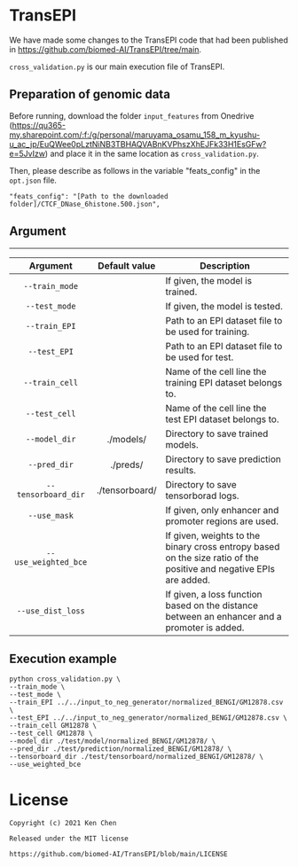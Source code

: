 # TransEPI

We have made some changes to the TransEPI code that had been published in https://github.com/biomed-AI/TransEPI/tree/main.

`cross_validation.py` is our main execution file of TransEPI.


<!-- ## Requirements
We have tested the work in the following environments.

| Library | Version |
| :---: | :---: |
|```python```|3.8.18|
|```pytorch```|2.2.0|
|```cudatoolkit```|11.8.0|
|```pandas```|2.0.3|
|```tqdm```||
|```matplotlib```|3.2.2|
|```tensorboard```|2.16.2| -->



## Preparation of genomic data

Before running,
download the folder ```input_features``` from Onedrive (https://qu365-my.sharepoint.com/:f:/g/personal/maruyama_osamu_158_m_kyushu-u_ac_jp/EuQWee0pLztNiNB3TBHAQVABnKVPhszXhEJFk33H1EsGFw?e=5JvIzw) and place it in the same location as `cross_validation.py`.

Then, please describe as follows in the variable "feats_config" in the `opt.json` file.

```
"feats_config": "[Path to the downloaded folder]/CTCF_DNase_6histone.500.json",
```




## Argument
---

| Argument | Default value | Description |
| :---: | :---: | ---- |
| ```--train_mode``` ||If given, the model is trained.|
| ```--test_mode``` ||If given, the model is tested.|
| ```--train_EPI``` ||Path to an EPI dataset file to be used for training.|
| ```--test_EPI``` ||Path to an EPI dataset file to be used for test.|
| ```--train_cell``` ||Name of the cell line the training EPI dataset belongs to.|
| ```--test_cell``` ||Name of the cell line the test EPI dataset belongs to.|
| ```--model_dir``` |./models/|Directory to save trained models.|
| ```--pred_dir``` |./preds/|Directory to save prediction results.|
| ```--tensorboard_dir``` |./tensorboard/|Directory to save tensorborad logs.|
| ```--use_mask``` ||If given, only enhancer and promoter regions are used.|
| ```--use_weighted_bce``` ||If given, weights to the binary cross entropy based on the size ratio of the positive and negative EPIs are added.|
| ```--use_dist_loss``` ||If given, a loss function based on the distance between an enhancer and a promoter is added.|



## Execution example

```
python cross_validation.py \
--train_mode \
--test_mode \
--train_EPI ../../input_to_neg_generator/normalized_BENGI/GM12878.csv \
--test_EPI ../../input_to_neg_generator/normalized_BENGI/GM12878.csv \
--train_cell GM12878 \
--test_cell GM12878 \
--model_dir ./test/model/normalized_BENGI/GM12878/ \
--pred_dir ./test/prediction/normalized_BENGI/GM12878/ \
--tensorboard_dir ./test/tensorboard/normalized_BENGI/GM12878/ \
--use_weighted_bce 
```


# License

 ```
Copyright (c) 2021 Ken Chen 

Released under the MIT license 

https://github.com/biomed-AI/TransEPI/blob/main/LICENSE
 ```